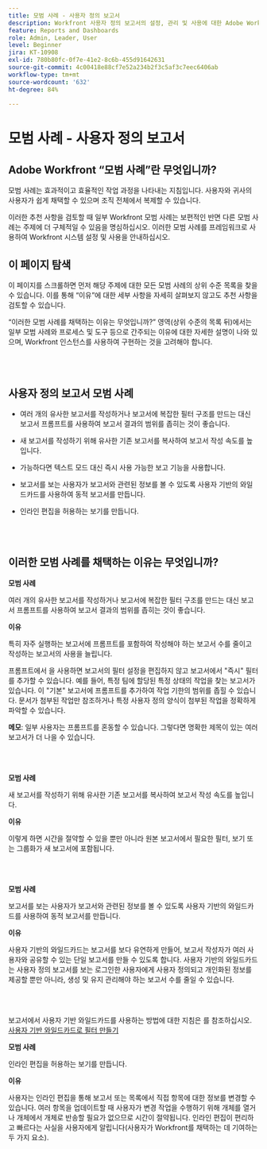 ```yaml
---
title: 모범 사례 - 사용자 정의 보고서
description: Workfront 사용자 정의 보고서의 설정, 관리 및 사용에 대한 Adobe Workfront 전문가의 모범 사례 추천 사항을 살펴봅니다.
feature: Reports and Dashboards
role: Admin, Leader, User
level: Beginner
jira: KT-10908
exl-id: 780b80fc-0f7e-41e2-8c6b-455d91642631
source-git-commit: 4c00418e88cf7e52a234b2f3c5af3c7eec6406ab
workflow-type: tm+mt
source-wordcount: '632'
ht-degree: 84%

---
```


# 모범 사례 - 사용자 정의 보고서

## Adobe Workfront “모범 사례”란 무엇입니까?

모범 사례는 효과적이고 효율적인 작업 과정을 나타내는 지침입니다. 사용자와 귀사의 사용자가 쉽게 채택할 수 있으며 조직 전체에서 복제할 수 있습니다.

이러한 추천 사항을 검토할 때 일부 Workfront 모범 사례는 보편적인 반면 다른 모범 사례는 주제에 더 구체적일 수 있음을 명심하십시오. 이러한 모범 사례를 프레임워크로 사용하여 Workfront 시스템 설정 및 사용을 안내하십시오.

## 이 페이지 탐색

이 페이지를 스크롤하면 먼저 해당 주제에 대한 모든 모범 사례의 상위 수준 목록을 찾을 수 있습니다. 이를 통해 “이유”에 대한 세부 사항을 자세히 살펴보지 않고도 추천 사항을 검토할 수 있습니다.

“이러한 모범 사례를 채택하는 이유는 무엇입니까?” 영역(상위 수준의 목록 뒤)에서는 일부 모범 사례와 프로세스 및 도구 등으로 간주되는 이유에 대한 자세한 설명이 나와 있으며, Workfront 인스턴스를 사용하여 구현하는 것을 고려해야 합니다.

</br>
</br>

## 사용자 정의 보고서 모범 사례

* 여러 개의 유사한 보고서를 작성하거나 보고서에 복잡한 필터 구조를 만드는 대신 보고서 프롬프트를 사용하여 보고서 결과의 범위를 좁히는 것이 좋습니다.

* 새 보고서를 작성하기 위해 유사한 기존 보고서를 복사하여 보고서 작성 속도를 높입니다.

* 가능하다면 텍스트 모드 대신 즉시 사용 가능한 보고 기능을 사용합니다.

* 보고서를 보는 사용자가 보고서와 관련된 정보를 볼 수 있도록 사용자 기반의 와일드카드를 사용하여 동적 보고서를 만듭니다.

* 인라인 편집을 허용하는 보기를 만듭니다.

</br>
</br>


## 이러한 모범 사례를 채택하는 이유는 무엇입니까?

**모범 사례**

여러 개의 유사한 보고서를 작성하거나 보고서에 복잡한 필터 구조를 만드는 대신 보고서 프롬프트를 사용하여 보고서 결과의 범위를 좁히는 것이 좋습니다.


**이유**

특히 자주 실행하는 보고서에 프롬프트를 포함하여 작성해야 하는 보고서 수를 줄이고 작성하는 보고서의 사용을 늘립니다.

프롬프트에서 을 사용하면 보고서의 필터 설정을 편집하지 않고 보고서에서 &quot;즉시&quot; 필터를 추가할 수 있습니다. 예를 들어, 특정 팀에 할당된 특정 상태의 작업을 찾는 보고서가 있습니다. 이 &quot;기본&quot; 보고서에 프롬프트를 추가하여 작업 기한의 범위를 좁힐 수 있습니다. 문서가 첨부된 작업만 참조하거나 특정 사용자 정의 양식이 첨부된 작업을 정확하게 파악할 수 있습니다.


**메모**: 일부 사용자는 프롬프트를 혼동할 수 있습니다. 그렇다면 명확한 제목이 있는 여러 보고서가 더 나을 수 있습니다.


</br>
</br>

**모범 사례**

새 보고서를 작성하기 위해 유사한 기존 보고서를 복사하여 보고서 작성 속도를 높입니다.

**이유**

이렇게 하면 시간을 절약할 수 있을 뿐만 아니라 원본 보고서에서 필요한 필터, 보기 또는 그룹화가 새 보고서에 포함됩니다.

</br>
</br>

**모범 사례**

보고서를 보는 사용자가 보고서와 관련된 정보를 볼 수 있도록 사용자 기반의 와일드카드를 사용하여 동적 보고서를 만듭니다.

**이유**

사용자 기반의 와일드카드는 보고서를 보다 유연하게 만들어, 보고서 작성자가 여러 사용자와 공유할 수 있는 단일 보고서를 만들 수 있도록 합니다. 사용자 기반의 와일드카드는 사용자 정의 보고서를 보는 로그인한 사용자에게 사용자 정의되고 개인화된 정보를 제공할 뿐만 아니라, 생성 및 유지 관리해야 하는 보고서 수를 줄일 수 있습니다.

</br>
</br>

보고서에서 사용자 기반 와일드카드를 사용하는 방법에 대한 지침은 를 참조하십시오. [사용자 기반 와일드카드로 필터 만들기](https://experienceleague.adobe.com/docs/workfront-learn/tutorials-workfront/reporting/intermediate-reporting/create-filters-with-user-based-wildcards.html)

**모범 사례**

인라인 편집을 허용하는 보기를 만듭니다.

**이유**

사용자는 인라인 편집을 통해 보고서 또는 목록에서 직접 항목에 대한 정보를 변경할 수 있습니다. 여러 항목을 업데이트할 때 사용자가 변경 작업을 수행하기 위해 개체를 열거나 개체에서 개체로 반송할 필요가 없으므로 시간이 절약됩니다. 인라인 편집이 편리하고 빠르다는 사실을 사용자에게 알립니다(사용자가 Workfront를 채택하는 데 기여하는 두 가지 요소).

